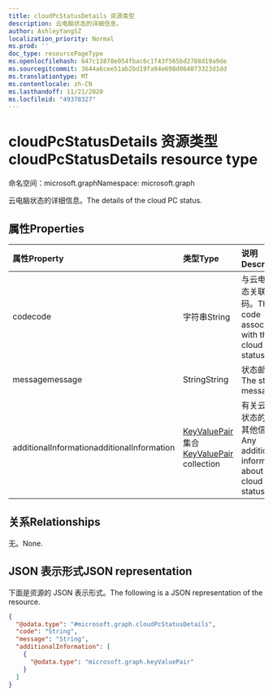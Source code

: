 ```yaml
---
title: cloudPcStatusDetails 资源类型
description: 云电脑状态的详细信息。
author: AshleyYangSZ
localization_priority: Normal
ms.prod: ''
doc_type: resourcePageType
ms.openlocfilehash: 647c13878e054fbac6c1f43f565bd2788d19a9de
ms.sourcegitcommit: 3644a6cee51ab2bd19fa94e698d064073323d1dd
ms.translationtype: MT
ms.contentlocale: zh-CN
ms.lasthandoff: 11/21/2020
ms.locfileid: "49378327"
---
```

# <a name="cloudpcstatusdetails-resource-type"></a><span data-ttu-id="9779b-103">cloudPcStatusDetails 资源类型</span><span class="sxs-lookup"><span data-stu-id="9779b-103">cloudPcStatusDetails resource type</span></span>

<span data-ttu-id="9779b-104">命名空间：microsoft.graph</span><span class="sxs-lookup"><span data-stu-id="9779b-104">Namespace: microsoft.graph</span></span>

<span data-ttu-id="9779b-105">云电脑状态的详细信息。</span><span class="sxs-lookup"><span data-stu-id="9779b-105">The details of the cloud PC status.</span></span>

## <a name="properties"></a><span data-ttu-id="9779b-106">属性</span><span class="sxs-lookup"><span data-stu-id="9779b-106">Properties</span></span>

|<span data-ttu-id="9779b-107">属性</span><span class="sxs-lookup"><span data-stu-id="9779b-107">Property</span></span>|<span data-ttu-id="9779b-108">类型</span><span class="sxs-lookup"><span data-stu-id="9779b-108">Type</span></span>|<span data-ttu-id="9779b-109">说明</span><span class="sxs-lookup"><span data-stu-id="9779b-109">Description</span></span>|
|:---|:---|:---|
|<span data-ttu-id="9779b-110">code</span><span class="sxs-lookup"><span data-stu-id="9779b-110">code</span></span>|<span data-ttu-id="9779b-111">字符串</span><span class="sxs-lookup"><span data-stu-id="9779b-111">String</span></span>|<span data-ttu-id="9779b-112">与云电脑状态关联的代码。</span><span class="sxs-lookup"><span data-stu-id="9779b-112">The code associated with the cloud PC status.</span></span>|
|<span data-ttu-id="9779b-113">message</span><span class="sxs-lookup"><span data-stu-id="9779b-113">message</span></span>|<span data-ttu-id="9779b-114">String</span><span class="sxs-lookup"><span data-stu-id="9779b-114">String</span></span>|<span data-ttu-id="9779b-115">状态邮件。</span><span class="sxs-lookup"><span data-stu-id="9779b-115">The status message.</span></span>|
|<span data-ttu-id="9779b-116">additionalInformation</span><span class="sxs-lookup"><span data-stu-id="9779b-116">additionalInformation</span></span>|<span data-ttu-id="9779b-117">[KeyValuePair](../resources/keyvaluepair.md) 集合</span><span class="sxs-lookup"><span data-stu-id="9779b-117">[KeyValuePair](../resources/keyvaluepair.md) collection</span></span>|<span data-ttu-id="9779b-118">有关云电脑状态的任何其他信息。</span><span class="sxs-lookup"><span data-stu-id="9779b-118">Any additional information about the cloud PC status.</span></span>|

## <a name="relationships"></a><span data-ttu-id="9779b-119">关系</span><span class="sxs-lookup"><span data-stu-id="9779b-119">Relationships</span></span>

<span data-ttu-id="9779b-120">无。</span><span class="sxs-lookup"><span data-stu-id="9779b-120">None.</span></span>

## <a name="json-representation"></a><span data-ttu-id="9779b-121">JSON 表示形式</span><span class="sxs-lookup"><span data-stu-id="9779b-121">JSON representation</span></span>

<span data-ttu-id="9779b-122">下面是资源的 JSON 表示形式。</span><span class="sxs-lookup"><span data-stu-id="9779b-122">The following is a JSON representation of the resource.</span></span>
<!-- {
  "blockType": "resource",
  "@odata.type": "microsoft.graph.cloudPcStatusDetails",
  "openType": false
}
-->

``` json
{
  "@odata.type": "#microsoft.graph.cloudPcStatusDetails",
  "code": "String",
  "message": "String",
  "additionalInformation": [
    {
      "@odata.type": "microsoft.graph.keyValuePair"
    }
  ]
}
```
